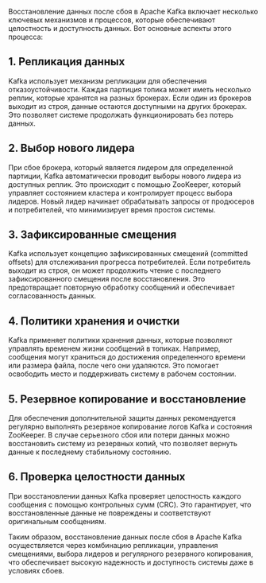 Восстановление данных после сбоя в Apache Kafka включает несколько ключевых механизмов и процессов, которые обеспечивают целостность и доступность данных. Вот основные аспекты этого процесса:

## 1. Репликация данных

Kafka использует механизм репликации для обеспечения отказоустойчивости. Каждая партиция топика может иметь несколько реплик, которые хранятся на разных брокерах. Если один из брокеров выходит из строя, данные остаются доступными на других брокерах. Это позволяет системе продолжать функционировать без потерь данных.

## 2. Выбор нового лидера

При сбое брокера, который является лидером для определенной партиции, Kafka автоматически проводит выборы нового лидера из доступных реплик. Это происходит с помощью ZooKeeper, который управляет состоянием кластера и контролирует процесс выбора лидеров. Новый лидер начинает обрабатывать запросы от продюсеров и потребителей, что минимизирует время простоя системы.

## 3. Зафиксированные смещения

Kafka использует концепцию зафиксированных смещений (committed offsets) для отслеживания прогресса потребителей. Если потребитель выходит из строя, он может продолжить чтение с последнего зафиксированного смещения после восстановления. Это предотвращает повторную обработку сообщений и обеспечивает согласованность данных.

## 4. Политики хранения и очистки

Kafka применяет политики хранения данных, которые позволяют управлять временем жизни сообщений в топиках. Например, сообщения могут храниться до достижения определенного времени или размера файла, после чего они удаляются. Это помогает освободить место и поддерживать систему в рабочем состоянии.

## 5. Резервное копирование и восстановление

Для обеспечения дополнительной защиты данных рекомендуется регулярно выполнять резервное копирование логов Kafka и состояния ZooKeeper. В случае серьезного сбоя или потери данных можно восстановить систему из резервных копий, что позволяет вернуть данные к последнему стабильному состоянию.

## 6. Проверка целостности данных

При восстановлении данных Kafka проверяет целостность каждого сообщения с помощью контрольных сумм (CRC). Это гарантирует, что восстановленные данные не повреждены и соответствуют оригинальным сообщениям.

Таким образом, восстановление данных после сбоя в Apache Kafka осуществляется через комбинацию репликации, управления смещениями, выбора лидеров и регулярного резервного копирования, что обеспечивает высокую надежность и доступность системы даже в условиях сбоев.
